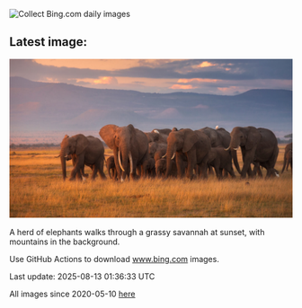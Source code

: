 ![Collect Bing.com daily images](https://github.com/counter2015/bing-daily-images/workflows/Collect%20Bing.com%20daily%20images/badge.svg)
## Latest image:
![](images/KenyaElephants.jpg)

A herd of elephants walks through a grassy savannah at sunset, with mountains in the background.

Use GitHub Actions to download www.bing.com images.

Last update: 2025-08-13 01:36:33 UTC

All images since 2020-05-10 [here](https://github.com/counter2015/bing-daily-images/tree/master/images)
